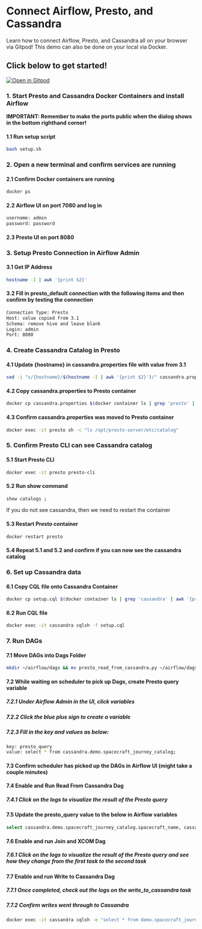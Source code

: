 # Connect Airflow, Presto, and Cassandra

Learn how to connect Airflow, Presto, and Cassandra all on your browser via Gitpod! This demo can also be done on your local via Docker.

## Click below to get started!

[![Open in Gitpod](https://gitpod.io/button/open-in-gitpod.svg)](https://gitpod.io/#https://github.com/Anant/example-cassandra-presto-airflow)

### 1. Start Presto and Cassandra Docker Containers and install Airflow
**IMPORTANT: Remember to make the ports public when the dialog shows in the bottom righthand corner!**
#### 1.1 Run setup script
```bash
bash setup.sh
```

### 2. Open a new terminal and confirm services are running
#### 2.1 Confirm Docker containers are running
```bash
docker ps
```

#### 2.2 Airflow UI on port 7080 and log in
```bash
username: admin
password: password
```

#### 2.3 Presto UI on port 8080


### 3. Setup Presto Connection in Airflow Admin
#### 3.1 Get IP Address
```bash
hostname -I | awk '{print $2}'
```

#### 3.2 Fill in presto_default connection with the following items and then confirm by testing the connection
```bash
Connection Type: Presto
Host: value copied from 3.1
Schema: remove hive and leave blank
Login: admin
Port: 8080
```

### 4. Create Cassandra Catalog in Presto
#### 4.1 Update {hostname} in cassandra.properties file with value from 3.1
```bash
sed -i "s/{hostname}/$(hostname -I | awk '{print $2}')/" cassandra.properties
```

#### 4.2 Copy cassandra.properties to Presto container
```bash
docker cp cassandra.properties $(docker container ls | grep 'presto' | awk '{print $1}'):/opt/presto-server/etc/catalog/cassandra.properties
```

#### 4.3 Confirm cassandra.properties was moved to Presto container
```bash
docker exec -it presto sh -c "ls /opt/presto-server/etc/catalog"
```

### 5. Confirm Presto CLI can see Cassandra catalog
#### 5.1 Start Presto CLI
```bash
docker exec -it presto presto-cli
```

#### 5.2 Run show command
```bash
show catalogs ;
```
If you do not see cassandra, then we need to restart the container

#### 5.3 Restart Presto container
```bash
docker restart presto
```

#### 5.4 Repeat 5.1 and 5.2 and confirm if you can now see the cassandra catalog

### 6. Set up Cassandra data
#### 6.1 Copy CQL file onto Cassandra Container
```bash
docker cp setup.cql $(docker container ls | grep 'cassandra' | awk '{print $1}'):/
```
#### 6.2 Run CQL file
```bash
docker exec -it cassandra cqlsh -f setup.cql
```

### 7. Run DAGs
#### 7.1 Move DAGs into Dags Folder
```bash
mkdir ~/airflow/dags && mv presto_read_from_cassandra.py ~/airflow/dags && mv presto_join_and_xcom.py ~/airflow/dags && mv presto_write_to_cassandra.py ~/airflow/dags
```
#### 7.2 While waiting on scheduler to pick up Dags, create Presto query variable
##### 7.2.1 Under Airflow Admin in the UI, click variables
##### 7.2.2 Click the blue plus sign to create a variable
##### 7.2.3 Fill in the key and values as below:
```bash
key: presto_query
value: select * from cassandra.demo.spacecraft_journey_catalog;
```
#### 7.3 Confirm scheduler has picked up the DAGs in Airflow UI (might take a couple minutes)
#### 7.4 Enable and Run Read From Cassandra Dag
##### 7.4.1 Click on the logs to visualize the result of the Presto query
#### 7.5 Update the presto_query value to the below in Airflow variables
```bash
select cassandra.demo.spacecraft_journey_catalog.spacecraft_name, cassandra.demo.spacecraft_journey_catalog.summary, cassandra.demo.spacecraft_speed_over_time.speed from cassandra.demo.spacecraft_journey_catalog inner join cassandra.demo.spacecraft_speed_over_time on cassandra.demo.spacecraft_journey_catalog.journey_id = cassandra.demo.spacecraft_speed_over_time.journey_id;
```
#### 7.6 Enable and run Join and XCOM Dag
##### 7.6.1 Click on the logs to visualize the result of the Presto query and see how they change from the first task to the second task
#### 7.7 Enable and run Write to Cassandra Dag
##### 7.7.1 Once completed, check out the logs on the write_to_cassandra task
##### 7.7.2 Confirm writes went through to Cassandra
```bash
docker exec -it cassandra cqlsh -e "select * from demo.spacecraft_journey_summary_and_speed"
```


